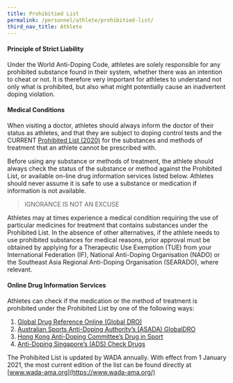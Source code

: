 ```yaml
---
title: Prohibitied List
permalink: /personnel/athlete/prohibitied-list/
third_nav_title: Athlete
---
```

#### **Principle of Strict Liability**
Under the World Anti-Doping Code, athletes are solely responsible for any prohibited substance found in their system, whether there was an intention to cheat or not. It is therefore very important for athletes to understand not only what is prohibited, but also what might potentially cause an inadvertent doping violation.

#### **Medical Conditions**
When visiting a doctor, athletes should always inform the doctor of their status as athletes, and that they are subject to doping control tests and the CURRENT [Prohibited List (2020)](https://www.wada-ama.org/sites/default/files/resources/files/2021list_en.pdf) for the substances and methods of treatment that an athlete cannot be prescribed with.

Before using any substance or methods of treatment, the athlete should always check the status of the substance or method against the Prohibited List, or available on-line drug information services listed below. Athletes should never assume it is safe to use a substance or medication if information is not available.
> IGNORANCE IS NOT AN EXCUSE

Athletes may at times experience a medical condition requiring the use of particular medicines for treatment that contains substances under the Prohibited List. In the absence of other alternatives, if the athlete needs to use prohibited substances for medical reasons, prior approval must be obtained by applying for a Therapeutic Use Exemption (TUE) from your International Federation (IF), National Anti-Doping Organisation (NADO) or the Southeast Asia Regional Anti-Doping Organisation (SEARADO), where relevant.

#### **Online Drug Information Services**
Athletes can check if the medication or the method of treatment is prohibited under the Prohibited List by one of the following ways:

1. [Global Drug Reference Online (Global DRO)](https://www.globaldro.com/Home)
2. [Australian Sports Anti-Doping Authority’s (ASADA) GlobalDRO](https://www.globaldro.com/AU/search)
3. [Hong Kong Anti-Doping Committee’s Drug in Sport](http://www.druginsport.hk/)
4. [Anti-Doping Singapore’s (ADS) Check Drugs](https://www.sportsingapore.gov.sg/Athletes-Coaches/Anti-Doping-Singapore)

The Prohibited List is updated by WADA annually. With effect from 1 January 2021, the most current edition of the list can be found directly at [www.wada-ama.org](https://www.wada-ama.org/)
